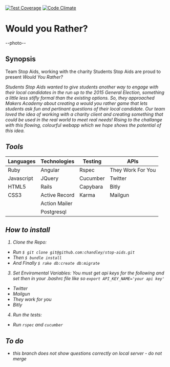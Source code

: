 [![Test Coverage](https://codeclimate.com/github/chandley/stop-aids/badges/coverage.svg)](https://codeclimate.com/github/chandley/stop-aids)
[![Code Climate](https://codeclimate.com/github/chandley/stop-aids/badges/gpa.svg)](https://codeclimate.com/github/chandley/stop-aids)

# Would you Rather?
--photo--
## Synopsis

Team Stop Aids, working with the charity Students Stop Aids are proud to present <i>Would You Rather?<i>

Students Stop Aids wanted to give students another way to engage with their local candidates in the run up to the 2015 General Election, something a little less stifly formal than the existing options. So, they approached Makers Academy about creating a would you rather game that lets students ask fun and pertinant questions of their local candidate. 
Our team loved the idea of working with a charity client and creating something that could be used in the real world to meet real needs! Rising to the challange with this flowing, colourful webapp which we hope shows the potential of this idea.



## Tools

| Languages  | Technologies  | Testing  | APIs              |   
|------------|---------------|----------|-------------------|
| Ruby       | Angular       | Rspec    | They Work For You |   
| Javascript | JQuery        | Cucumber | Twitter           |   
| HTML5      | Rails         | Capybara | Bitly             |   
| CSS3       | Active Record | Karma    | Mailgun           |   
|            | Action Mailer |          |                   | 
|            | Postgresql    |          |                   |


## How to install

1. Clone the Repo:
  * Run `$ git clone git@github.com:chandley/stop-aids.git`
  * Then `$ bundle install`
  * And Finally `$ rake db:create db:migrate`

3. Set Enviromental Variables:
  You must get api keys for the following and set then in your .bashrc file like so `export API_KEY_NAME='your api key'`
  * Twitter
  * Mailgun
  * They work for you
  * Bitly

4. Run the tests:
  * Run `rspec` and `cucumber`

## To do
* this branch does not show questions correctly on local server - do not merge 
